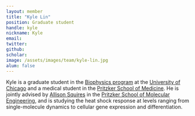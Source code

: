 ```yaml
---
layout: member
title: "Kyle Lin"
position: Graduate student
handle: kyle
nickname: Kyle
email: 
twitter: 
github: 
scholar: 
image: /assets/images/team/kyle-lin.jpg
alum: false
---
```

Kyle is a graduate student in the [Biophysics program][1] at the [University of Chicago][2] and a medical student in the [Pritzker School of Medicine][3]. He is jointly advised by [Allison Squires][4] in the [Pritzker School of Molecular Engineering][5], and is studying the heat shock response at levels ranging from single-molecule dynamics to cellular gene expression and differentiation.

[1]: http://biophysics.uchicago.edu
[2]: http://www.uchicago.edu
[3]: http://pritzker.uchicago.edu/
[4]: https://pme.uchicago.edu/faculty/allison-squires
[5]: https://pme.uchicago.edu/
